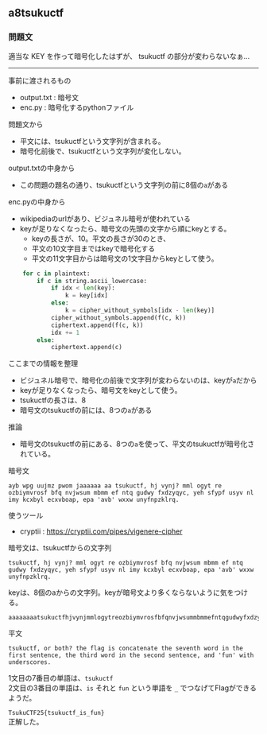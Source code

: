 
## a8tsukuctf
### 問題文
適当な KEY を作って暗号化したはずが、 tsukuctf の部分が変わらないなぁ...

---

事前に渡されるもの
- output.txt : 暗号文
- enc.py : 暗号化するpythonファイル

問題文から
- 平文には、tsukuctfという文字列が含まれる。
- 暗号化前後で、tsukuctfという文字列が変化しない。

output.txtの中身から
- この問題の題名の通り、tsukuctfという文字列の前に8個の`a`がある

enc.pyの中身から
- wikipediaのurlがあり、ビジュネル暗号が使われている
- keyが足りなくなったら、暗号文の先頭の文字から順にkeyとする。
    - keyの長さが、10。平文の長さが30のとき、
    - 平文の10文字目まではkeyで暗号化する
    - 平文の11文字目からは暗号文の1文字目からkeyとして使う。

```python
    for c in plaintext:
        if c in string.ascii_lowercase:
            if idx < len(key):
                k = key[idx]
            else:
                k = cipher_without_symbols[idx - len(key)]
            cipher_without_symbols.append(f(c, k))
            ciphertext.append(f(c, k))
            idx += 1
        else:
            ciphertext.append(c)
```

ここまでの情報を整理
- ビジュネル暗号で、暗号化の前後で文字列が変わらないのは、keyが`a`だから
- keyが足りなくなったら、暗号文をkeyとして使う。
- tsukuctfの長さは、8
- 暗号文のtsukuctfの前には、8つの`a`がある

推論
-  暗号文のtsukuctfの前にある、8つの`a`を使って、平文のtsukuctfが暗号化されている。

暗号文
```
ayb wpg uujmz pwom jaaaaaa aa tsukuctf, hj vynj? mml ogyt re ozbiymvrosf bfq nvjwsum mbmm ef ntq gudwy fxdzyqyc, yeh sfypf usyv nl imy kcxbyl ecxvboap, epa 'avb' wxxw unyfnpzklrq.
```

使うツール
- cryptii : https://cryptii.com/pipes/vigenere-cipher


暗号文は、tsukuctfからの文字列
```
tsukuctf, hj vynj? mml ogyt re ozbiymvrosf bfq nvjwsum mbmm ef ntq gudwy fxdzyqyc, yeh sfypf usyv nl imy kcxbyl ecxvboap, epa 'avb' wxxw unyfnpzklrq.
```


keyは、8個のaからの文字列。keyが暗号文より多くならないように気をつける。
```
aaaaaaaatsukuctfhjvynjmmlogytreozbiymvrosfbfqnvjwsummbmmefntqgudwyfxdzyqycyehsfypfusyvnlimykcxbylecxvboapepaavbwxxwuny
```

平文
```
tsukuctf, or both? the flag is concatenate the seventh word in the first sentence, the third word in the second sentence, and 'fun' with underscores.
```
1文目の7番目の単語は、`tsukuctf`  
2文目の3番目の単語は、`is`
それと `fun` という単語を `_` でつなげてFlagができるようだ。  

`TsukuCTF25{tsukuctf_is_fun}`  
正解した。
